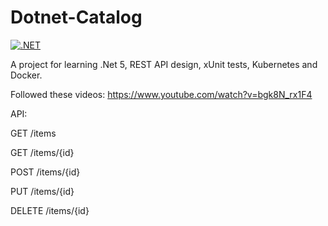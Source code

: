 # Dotnet-Catalog

[![.NET](https://github.com/justanotherspy/Dotnet-Catalog/actions/workflows/dotnet.yml/badge.svg)](https://github.com/justanotherspy/Dotnet-Catalog/actions/workflows/dotnet.yml)

A project for learning .Net 5, REST API design, xUnit tests, Kubernetes and Docker.

Followed these videos: <https://www.youtube.com/watch?v=bgk8N_rx1F4>

API:

GET /items

GET /items/{id}

POST /items/{id}

PUT /items/{id}

DELETE /items/{id}
